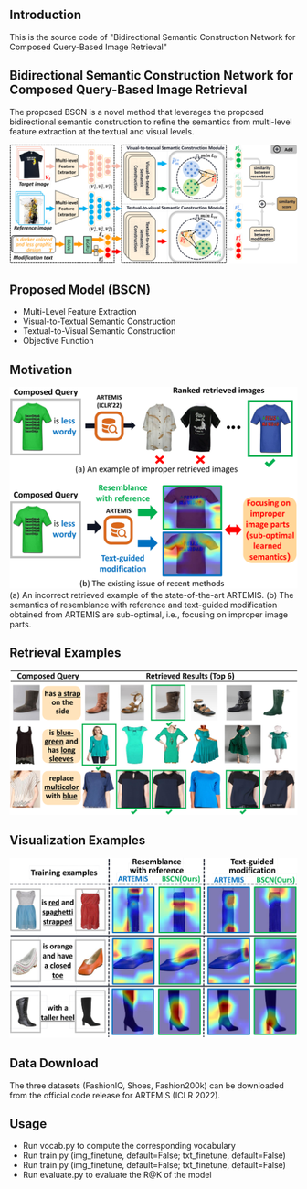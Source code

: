 
## Introduction
This is the source code of "Bidirectional Semantic Construction Network for Composed Query-Based Image Retrieval"

## Bidirectional Semantic Construction Network for Composed Query-Based Image Retrieval
The proposed BSCN is a novel method that leverages the proposed bidirectional semantic construction to refine the semantics from multi-level feature extraction at the textual and visual levels.

![BSCN](figure/fra.png)

## Proposed Model (BSCN)
* Multi-Level Feature Extraction
* Visual-to-Textual Semantic Construction
* Textual-to-Visual Semantic Construction
* Objective Function

## Motivation
![Motivation](figure/intro.png)
(a) An incorrect retrieved example of the state-of-the-art ARTEMIS. (b) The semantics of resemblance with reference and text-guided modification obtained from ARTEMIS are sub-optimal, i.e., focusing on improper image parts.




## Retrieval Examples
![Retrieval](figure/retrieval.png)

## Visualization  Examples
![att](figure/att.png)


## Data Download
The three datasets (FashionIQ, Shoes, Fashion200k) can be downloaded from the official code release for ARTEMIS (ICLR 2022).
## Usage
* Run vocab.py to compute the corresponding vocabulary
* Run train.py (img_finetune, default=False; txt_finetune, default=False)
* Run train.py (img_finetune, default=False; txt_finetune, default=False)
* Run evaluate.py to evaluate the R@K of the model
